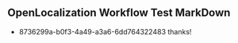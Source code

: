 ## OpenLocalization Workflow Test MarkDown
* 8736299a-b0f3-4a49-a3a6-6dd764322483 
thanks!<!--HONumber=Mar16_HO4-->
